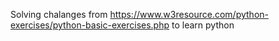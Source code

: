 Solving chalanges from https://www.w3resource.com/python-exercises/python-basic-exercises.php to learn python 
